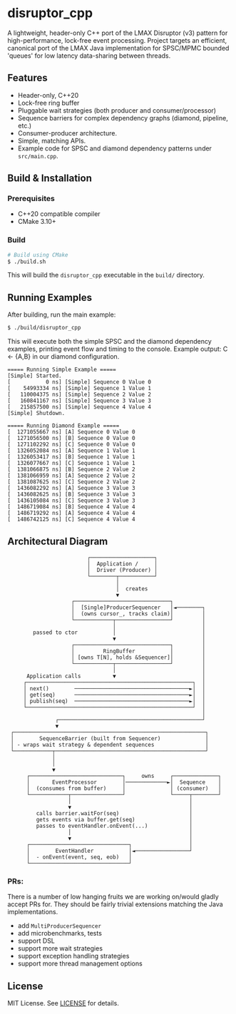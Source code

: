# disruptor_cpp

A lightweight, header-only C++ port of the LMAX Disruptor (v3) pattern for high-performance, lock-free event processing. Project targets an efficient, canonical port of the LMAX Java implementation for SPSC/MPMC bounded 'queues' for low latency data-sharing between threads.

## Features
- Header-only, C++20
- Lock-free ring buffer
- Pluggable wait strategies (both producer and consumer/processor)
- Sequence barriers for complex dependency graphs (diamond, pipeline, etc.)
- Consumer-producer architecture.
- Simple, matching APIs.
- Example code for SPSC and diamond dependency patterns under `src/main.cpp`.

## Build & Installation

### Prerequisites
- C++20 compatible compiler
- CMake 3.10+

### Build
```sh
# Build using CMake
$ ./build.sh
```
This will build the `disruptor_cpp` executable in the `build/` directory.

## Running Examples

After building, run the main example:
```sh
$ ./build/disruptor_cpp
```
This will execute both the simple SPSC and the diamond dependency examples, printing event flow and timing to the console. Example output: C <- {A,B} in our diamond configuration.

```
===== Running Simple Example =====
[Simple] Started.
[           0 ns] [Simple] Sequence 0 Value 0
[    54993334 ns] [Simple] Sequence 1 Value 1
[   110004375 ns] [Simple] Sequence 2 Value 2
[   160841167 ns] [Simple] Sequence 3 Value 3
[   215857500 ns] [Simple] Sequence 4 Value 4
[Simple] Shutdown.

===== Running Diamond Example =====
[  1271055667 ns] [A] Sequence 0 Value 0
[  1271056500 ns] [B] Sequence 0 Value 0
[  1271102292 ns] [C] Sequence 0 Value 0
[  1326052084 ns] [A] Sequence 1 Value 1
[  1326053417 ns] [B] Sequence 1 Value 1
[  1326077667 ns] [C] Sequence 1 Value 1
[  1381066875 ns] [B] Sequence 2 Value 2
[  1381066959 ns] [A] Sequence 2 Value 2
[  1381087625 ns] [C] Sequence 2 Value 2
[  1436082292 ns] [A] Sequence 3 Value 3
[  1436082625 ns] [B] Sequence 3 Value 3
[  1436105084 ns] [C] Sequence 3 Value 3
[  1486719084 ns] [B] Sequence 4 Value 4
[  1486719292 ns] [A] Sequence 4 Value 4
[  1486742125 ns] [C] Sequence 4 Value 4
```

## Architectural Diagram

```
                         ┌────────────────────┐
                         │  Application /     │
                         │  Driver (Producer) │
                         └────────┬───────────┘
                                  │
                                  │  creates
                                  ▼
                    ┌──────────────────────────────┐
                    │  [Single]ProducerSequencer   │◄────────┐
                    │  (owns cursor_, tracks claim)│         │
                    └────────────┬─────────────────┘         │
                                 │                           │
        passed to ctor           │                           │
                                 ▼                           │
                    ┌──────────────────────────────┐         │
                    │         RingBuffer           │         │
                    │ [owns T[N], holds &Sequencer]│         │
                    └────────────┬─────────────────┘         │
                                 │                           │
      Application calls          ▼                           │
     ┌────────────────────────────────────────────────────┐  │
     │ next()        ────────────────────────────────────►│  │
     │ get(seq)      ────────────────────────────────────►│  │
     │ publish(seq)  ────────────────────────────────────►│  │
     └────────────────────────────────────────────────────┘  │
                                                             │
               ┌─────────────────────────────────────────────┘
               ▼
 ┌────────────────────────────────────────────────────────────┐
 │        SequenceBarrier (built from Sequencer)              │
 │ - wraps wait strategy & dependent sequences                │
 └────────────┬───────────────────────────────────────────────┘
              │
              │
              ▼
      ┌─────────────────────────────┐     owns     ┌──────────────┐
      │       EventProcessor        │─────────────►│  Sequence    │
      │  (consumes from buffer)     │              │ (consumer)   │
      └────────────┬────────────────┘              └─────┬────────┘
                   │                                     │
                   ▼                                     │
         calls barrier.waitFor(seq)                      │
         gets events via buffer.get(seq)                 │
         passes to eventHandler.onEvent(...)             │
                   │                                     │
                   ▼                                     │
      ┌───────────────────────────────┐                  │
      │        EventHandler           │◄─────────────────┘
      │  - onEvent(event, seq, eob)   │
      └───────────────────────────────┘
```

### PRs:
There is a number of low hanging fruits we are working on/would gladly accept 
PRs for. They should be fairly trivial extensions matching the Java implementations.

- add `MultiProducerSequencer`
- add microbenchmarks, tests
- support DSL
- support more wait strategies
- support exception handling strategies
- support more thread management options

## License

MIT License. See [LICENSE](LICENSE) for details.